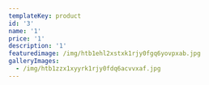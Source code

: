 ```yaml
---
templateKey: product
id: '3'
name: '1'
price: '1'
description: '1'
featuredimage: /img/htb1ehl2xstxk1rjy0fgq6yovpxab.jpg
galleryImages:
  - /img/htb1zzx1xyyrk1rjy0fdq6acvvxaf.jpg
---
```


